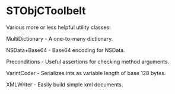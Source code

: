 STObjCToolbelt
==========

Various more or less helpful utility classes:

MultiDictionary - A one-to-many dictionary.

NSData+Base64 - Base64 encoding for NSData.

Preconditions - Useful assertions for checking method arguments.

VarintCoder - Serializes ints as variable length of base 128 bytes.

XMLWriter - Easily build simple xml documents.
